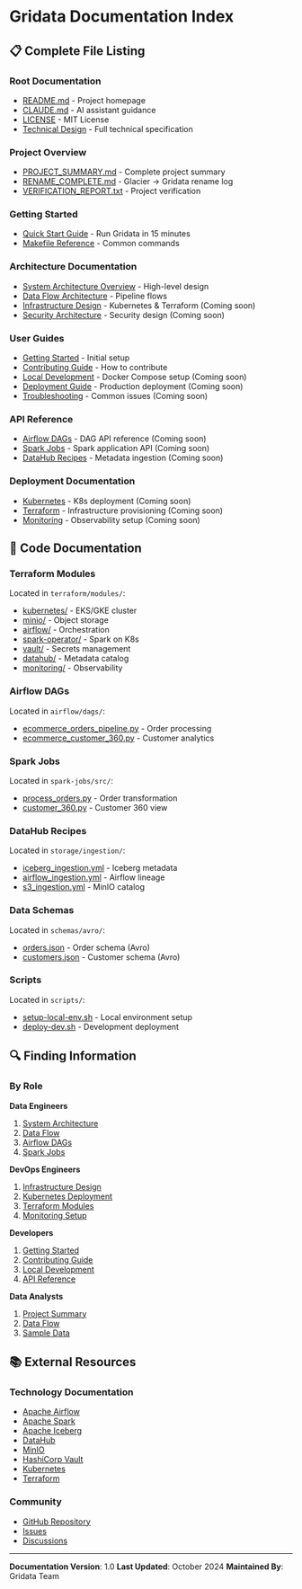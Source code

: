 # Gridata Documentation Index

## 📋 Complete File Listing

### Root Documentation
- [README.md](../README.md) - Project homepage
- [CLAUDE.md](../CLAUDE.md) - AI assistant guidance
- [LICENSE](../LICENSE) - MIT License
- [Technical Design](../technical_design_spark_big_data_platform_terraform_vault_min_io_iceberg_airflow.md) - Full technical specification

### Project Overview
- [PROJECT_SUMMARY.md](PROJECT_SUMMARY.md) - Complete project summary
- [RENAME_COMPLETE.md](RENAME_COMPLETE.md) - Glacier → Gridata rename log
- [VERIFICATION_REPORT.txt](VERIFICATION_REPORT.txt) - Project verification

### Getting Started
- [Quick Start Guide](guides/GETTING_STARTED.md) - Run Gridata in 15 minutes
- [Makefile Reference](../Makefile) - Common commands

### Architecture Documentation
- [System Architecture Overview](architecture/overview.md) - High-level design
- [Data Flow Architecture](architecture/data-flow.md) - Pipeline flows
- [Infrastructure Design](architecture/infrastructure.md) - Kubernetes & Terraform (Coming soon)
- [Security Architecture](architecture/security.md) - Security design (Coming soon)

### User Guides
- [Getting Started](guides/GETTING_STARTED.md) - Initial setup
- [Contributing Guide](guides/CONTRIBUTING.md) - How to contribute
- [Local Development](guides/local-development.md) - Docker Compose setup (Coming soon)
- [Deployment Guide](guides/deployment.md) - Production deployment (Coming soon)
- [Troubleshooting](guides/troubleshooting.md) - Common issues (Coming soon)

### API Reference
- [Airflow DAGs](api/airflow-dags.md) - DAG API reference (Coming soon)
- [Spark Jobs](api/spark-jobs.md) - Spark application API (Coming soon)
- [DataHub Recipes](api/datahub-recipes.md) - Metadata ingestion (Coming soon)

### Deployment Documentation
- [Kubernetes](deployment/kubernetes.md) - K8s deployment (Coming soon)
- [Terraform](deployment/terraform.md) - Infrastructure provisioning (Coming soon)
- [Monitoring](deployment/monitoring.md) - Observability setup (Coming soon)

## 📁 Code Documentation

### Terraform Modules
Located in `terraform/modules/`:
- [kubernetes/](../terraform/modules/kubernetes/) - EKS/GKE cluster
- [minio/](../terraform/modules/minio/) - Object storage
- [airflow/](../terraform/modules/airflow/) - Orchestration
- [spark-operator/](../terraform/modules/spark-operator/) - Spark on K8s
- [vault/](../terraform/modules/vault/) - Secrets management
- [datahub/](../terraform/modules/datahub/) - Metadata catalog
- [monitoring/](../terraform/modules/monitoring/) - Observability

### Airflow DAGs
Located in `airflow/dags/`:
- [ecommerce_orders_pipeline.py](../airflow/dags/ecommerce_orders_pipeline.py) - Order processing
- [ecommerce_customer_360.py](../airflow/dags/ecommerce_customer_360.py) - Customer analytics

### Spark Jobs
Located in `spark-jobs/src/`:
- [process_orders.py](../spark-jobs/src/process_orders.py) - Order transformation
- [customer_360.py](../spark-jobs/src/customer_360.py) - Customer 360 view

### DataHub Recipes
Located in `storage/ingestion/`:
- [iceberg_ingestion.yml](../storage/ingestion/iceberg_ingestion.yml) - Iceberg metadata
- [airflow_ingestion.yml](../storage/ingestion/airflow_ingestion.yml) - Airflow lineage
- [s3_ingestion.yml](../storage/ingestion/s3_ingestion.yml) - MinIO catalog

### Data Schemas
Located in `schemas/avro/`:
- [orders.json](../schemas/avro/orders.json) - Order schema (Avro)
- [customers.json](../schemas/avro/customers.json) - Customer schema (Avro)

### Scripts
Located in `scripts/`:
- [setup-local-env.sh](../scripts/setup-local-env.sh) - Local environment setup
- [deploy-dev.sh](../scripts/deploy-dev.sh) - Development deployment

## 🔍 Finding Information

### By Role

**Data Engineers**
1. [System Architecture](architecture/overview.md)
2. [Data Flow](architecture/data-flow.md)
3. [Airflow DAGs](../airflow/dags/)
4. [Spark Jobs](../spark-jobs/src/)

**DevOps Engineers**
1. [Infrastructure Design](architecture/infrastructure.md)
2. [Kubernetes Deployment](deployment/kubernetes.md)
3. [Terraform Modules](../terraform/modules/)
4. [Monitoring Setup](deployment/monitoring.md)

**Developers**
1. [Getting Started](guides/GETTING_STARTED.md)
2. [Contributing Guide](guides/CONTRIBUTING.md)
3. [Local Development](guides/local-development.md)
4. [API Reference](api/)

**Data Analysts**
1. [Project Summary](PROJECT_SUMMARY.md)
2. [Data Flow](architecture/data-flow.md)
3. [Sample Data](../schemas/samples/)

## 📚 External Resources

### Technology Documentation
- [Apache Airflow](https://airflow.apache.org/docs/)
- [Apache Spark](https://spark.apache.org/docs/latest/)
- [Apache Iceberg](https://iceberg.apache.org/docs/latest/)
- [DataHub](https://datahubproject.io/docs/)
- [MinIO](https://min.io/docs/minio/linux/index.html)
- [HashiCorp Vault](https://developer.hashicorp.com/vault/docs)
- [Kubernetes](https://kubernetes.io/docs/)
- [Terraform](https://developer.hashicorp.com/terraform/docs)

### Community
- [GitHub Repository](https://github.com/your-org/gridata)
- [Issues](https://github.com/your-org/gridata/issues)
- [Discussions](https://github.com/your-org/gridata/discussions)

---

**Documentation Version**: 1.0
**Last Updated**: October 2024
**Maintained By**: Gridata Team
